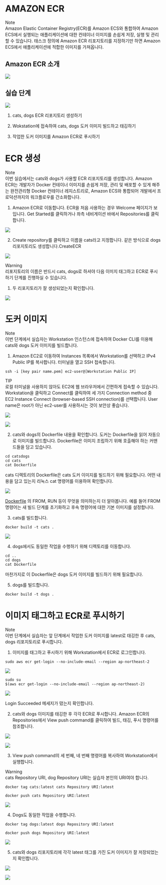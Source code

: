 # AMAZON ECR

Note  
Amazon Elastic Container Registry(ECR)를 Amazon ECS와 통합하여 Amazon ECS에서 실행되는 애플리케이션에 대한 컨테이너 이미지를 손쉽게 저장, 실행 및 관리할 수 있습니다. 태스크 정의에 Amazon ECR 리포지토리를 지정하기만 하면 Amazon ECS에서 애플리케이션에 적합한 이미지를 가져옵니다.

## Amazon ECR 소개

![](../images/ecr_1.svg)

## 실습 단계

![](../images/ecr_2.svg)

1. cats, dogs ECR 리포지토리 생성하기

2. Wokstation에 접속하여 cats, dogs 도커 이미지 빌드하고 태깅하기

3. 작업한 도커 이미지를 Amazon ECR로 푸시하기

# ECR 생성

Note  
이번 실습에서는 cats와 dogs가 사용할 ECR 리포지토리를 생성합니다. Amazon ECR는 개발자가 Docker 컨테이너 이미지를 손쉽게 저장, 관리 및 배포할 수 있게 해주는 완전관리형 Docker 컨테이너 레지스트리로, Amazon ECS와 통합되어 개발에서 프로덕션까지의 워크플로우를 간소화합니다.

1. Amazon ECR로 이동합니다. ECR을 처음 사용하는 경우 Welcome 페이지가 보입니다. Get Started를 클릭하거나 좌측 네비게이션 바에서 Repositories를 클릭합니다.

![](../images/ecr_3.png)

2. Create repository를 클릭하고 이름을 cats라고 지정합니다. 같은 방식으로 dogs 리포지토리도 생성합니다.CreateECR

![](../images/ecr_4.png)

Warning  
리포지토리의 이름은 반드시 cats, dogs로 하셔야 다음 이미지 태그하고 ECR로 푸시하기 단계를 진행하실 수 있습니다.

1. 두 리포지토리가 잘 생성되었는지 확인합니다.

![](../images/ecr_5.png)

# 도커 이미지

Note  
이번 단계에서 실습자는 Workstation 인스턴스에 접속하여 Docker CLI를 이용해 cats와 dogs 도커 이미지를 빌드합니다.

1. Amazon EC2로 이동하여 Instances 목록에서 Workstation를 선택하고 IPv4 Public IP를 복사합니다. 터미널을 열고 SSH 접속합니다.

```
ssh -i [key pair name.pem] ec2-user@[Workstation Public IP]
```

TIP  
로컬 터미널을 사용하지 않아도 EC2에 웹 브라우저에서 간편하게 접속할 수 있습니다. Workstation을 클릭하고 Connect를 클릭하여 세 가지 Connection method 중 EC2 Instance Connect (browser-based SSH connection)를 선택합니다. User name은 root가 아닌 ec2-user를 사용하시는 것이 보안상 좋습니다.

![](../images/webssh.png)

![](../images/webssh2.png)

2. cats와 dogs의 Dockerfile 내용을 확인합니다. 도커는 Dockerfile을 읽어 자동으로 이미지를 빌드합니다. Dockerfile은 이미지 조립하기 위해 호출해야 하는 커맨드들을 담고 있습니다.

```
cd catsdogs 
cd cats 
cat Dockerfile
```

cats 디렉토리의 Dockerfile은 cats 도커 이미지를 빌드하기 위해 필요합니다. 어떤 내용을 담고 있는지 리눅스 cat 명령어를 이용하여 확인합니다.

![](../images/build_cats_1.png)

[Dockerfile](https://docs.docker.com/engine/reference/builder/#dockerfile-reference) 의 FROM, RUN 등이 무엇을 의미하는지 더 알아봅니다. 예를 들어 FROM 명령어는 새 빌드 단계를 초기화하고 후속 명령어에 대한 기본 이미지를 설정합니다.

3. cats를 빌드합니다.

```
docker build -t cats . 
```

![](../images/build_cats_2.png)

4. dogs에서도 동일한 작업을 수행하기 위해 디렉토리를 이동합니다.

```
cd ..
cd dogs
cat Dockerfile 
```

마찬가지로 이 Dockerfile은 dogs 도커 이미지를 빌드하기 위해 필요합니다.

5. dogs를 빌드합니다.

```
docker build -t dogs .
```

# 이미지 태그하고 ECR로 푸시하기

Note  
이번 단계에서 실습자는 앞 단계에서 작업한 도커 이미지를 latest로 태깅한 후 cats, dogs 리포지토리로 푸시합니다.

1. 이미지를 태그하고 푸시하기 위해 Workstation에서 ECR로 로그인합니다.

```
sudo aws ecr get-login --no-include-email --region ap-northeast-2
```

![](../images/ecr_login_1.png)

```
sudo su
$(aws ecr get-login --no-include-email --region ap-northeast-2)
```

![](../images/ecr_login_2.png)

Login Succeeded 메세지가 떴는지 확인합니다.

2. cats와 dogs 이미지를 태깅한 후 각각 ECR로 푸시합니다. Amazon ECR의 Repositories에서 View push command를 클릭하여 빌드, 태깅, 푸시 명령어를 참조합니다.

![](../images/ecr_view_commands.png)

![](../images/ecr_view_commands_2.png)

3. View push command의 세 번째, 네 번째 명령어를 복사하여 Workstation에서 실행합니다.

Warning  
cats Repository URI, dog Repository URI는 실습자 본인의 URI여야 합니다.

```
docker tag cats:latest cats Repository URI:latest 
```

```
docker push cats Repository URI:latest 
```

![](../images/ecr_push_1.png)

4. Dogs도 동일한 작업을 수행합니다.

```
docker tag dogs:latest dogs Repository URI:latest 
```

```
docker push dogs Repository URI:latest
```

![](../images/ecr_push_dogs.png)

5. cats와 dogs 리포지토리에 각각 latest 태그를 가진 도커 이미지가 잘 저장되었는지 확인합니다.


![](../images/ecr_cats_latest.png)

![](../images/ecr_dogs_latest.png)